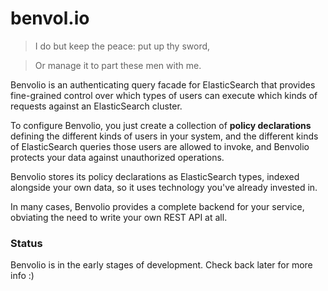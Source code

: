 benvol.io
=========

> I do but keep the peace: put up thy sword, 

> Or manage it to part these men with me.

Benvolio is an authenticating query facade for ElasticSearch that provides fine-grained
control over which types of users can execute which kinds of requests against an
ElasticSearch cluster.

To configure Benvolio, you just create a collection of **policy declarations** defining
the different kinds of users in your system, and the different kinds of ElasticSearch
queries those users are allowed to invoke, and Benvolio protects your data against
unauthorized operations.

Benvolio stores its policy declarations as ElasticSearch types, indexed alongside your
own data, so it uses technology you've already invested in.

In many cases, Benvolio provides a complete backend for your service, obviating the need
to write your own REST API at all.

### Status

Benvolio is in the early stages of development. Check back later for more info :)